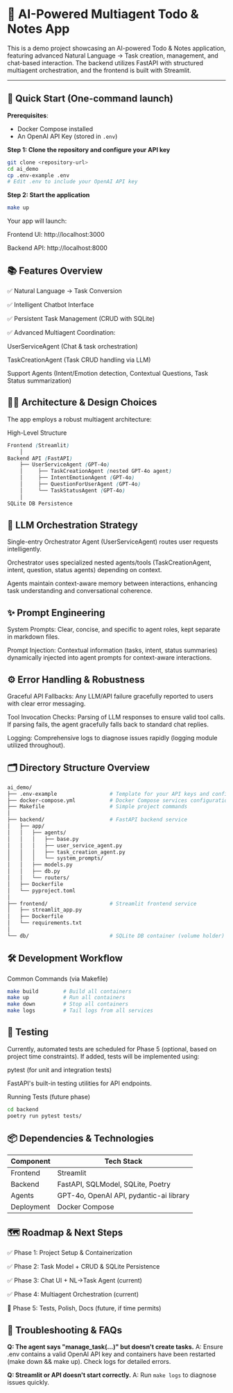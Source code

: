 # 📝 AI-Powered Multiagent Todo & Notes App

This is a demo project showcasing an AI-powered Todo & Notes application, featuring advanced Natural Language → Task creation, management, and chat-based interaction. The backend utilizes FastAPI with structured multiagent orchestration, and the frontend is built with Streamlit.

---

## 🚀 Quick Start (One-command launch)

**Prerequisites**:
- Docker Compose installed
- An OpenAI API Key (stored in `.env`)

**Step 1: Clone the repository and configure your API key**
```bash
git clone <repository-url>
cd ai_demo
cp .env-example .env
# Edit .env to include your OpenAI API key
```
**Step 2: Start the application**

```bash
make up
```
Your app will launch:

Frontend UI: http://localhost:3000

Backend API: http://localhost:8000

## 📚 Features Overview
✅ Natural Language → Task Conversion

✅ Intelligent Chatbot Interface

✅ Persistent Task Management (CRUD with SQLite)

✅ Advanced Multiagent Coordination:

UserServiceAgent (Chat & task orchestration)

TaskCreationAgent (Task CRUD handling via LLM)

Support Agents (Intent/Emotion detection, Contextual Questions, Task Status summarization)

## 🧑‍💻 Architecture & Design Choices
The app employs a robust multiagent architecture:

High-Level Structure
```scss
Frontend (Streamlit)
    │
Backend API (FastAPI)
    ├── UserServiceAgent (GPT-4o)
    │     ├── TaskCreationAgent (nested GPT-4o agent)
    │     ├── IntentEmotionAgent (GPT-4o)
    │     ├── QuestionForUserAgent (GPT-4o)
    │     └── TaskStatusAgent (GPT-4o)
    │
SQLite DB Persistence
```
## 🧠 LLM Orchestration Strategy
Single-entry Orchestrator Agent (UserServiceAgent) routes user requests intelligently.

Orchestrator uses specialized nested agents/tools (TaskCreationAgent, intent, question, status agents) depending on context.

Agents maintain context-aware memory between interactions, enhancing task understanding and conversational coherence.

## ✨ Prompt Engineering
System Prompts: Clear, concise, and specific to agent roles, kept separate in markdown files.

Prompt Injection: Contextual information (tasks, intent, status summaries) dynamically injected into agent prompts for context-aware interactions.

## ⚙️ Error Handling & Robustness
Graceful API Fallbacks: Any LLM/API failure gracefully reported to users with clear error messaging.

Tool Invocation Checks: Parsing of LLM responses to ensure valid tool calls. If parsing fails, the agent gracefully falls back to standard chat replies.

Logging: Comprehensive logs to diagnose issues rapidly (logging module utilized throughout).

## 🗂 Directory Structure Overview
```bash
ai_demo/
├── .env-example                 # Template for your API keys and config
├── docker-compose.yml           # Docker Compose services configuration
├── Makefile                     # Simple project commands
│
├── backend/                     # FastAPI backend service
│   ├── app/
│   │   ├── agents/
│   │   │   ├── base.py
│   │   │   ├── user_service_agent.py
│   │   │   ├── task_creation_agent.py
│   │   │   └── system_prompts/
│   │   ├── models.py
│   │   ├── db.py
│   │   └── routers/
│   ├── Dockerfile
│   └── pyproject.toml
│
├── frontend/                    # Streamlit frontend service
│   ├── streamlit_app.py
│   ├── Dockerfile
│   └── requirements.txt
│
└── db/                          # SQLite DB container (volume holder)
```
## 🛠 Development Workflow
Common Commands (via Makefile)
```bash
make build        # Build all containers
make up           # Run all containers
make down         # Stop all containers
make logs         # Tail logs from all services
```
## 🧪 Testing
Currently, automated tests are scheduled for Phase 5 (optional, based on project time constraints). If added, tests will be implemented using:

pytest (for unit and integration tests)

FastAPI's built-in testing utilities for API endpoints.

Running Tests (future phase)
```bash
cd backend
poetry run pytest tests/
```
## 📦 Dependencies & Technologies
| Component | Tech Stack                                  |
|-----------|---------------------------------------------|
| Frontend  | Streamlit                                   |
| Backend   | FastAPI, SQLModel, SQLite, Poetry           |
| Agents    | GPT-4o, OpenAI API, pydantic-ai library     |
| Deployment| Docker Compose                              |

## 🗺️ Roadmap & Next Steps
✅ Phase 1: Project Setup & Containerization

✅ Phase 2: Task Model + CRUD & SQLite Persistence

✅ Phase 3: Chat UI + NL→Task Agent (current)

✅ Phase 4: Multiagent Orchestration (current)

🚧 Phase 5: Tests, Polish, Docs (future, if time permits)

## 📌 Troubleshooting & FAQs
**Q: The agent says "manage_task(...)" but doesn't create tasks.**
A: Ensure .env contains a valid OpenAI API key and containers have been restarted (make down && make up). Check logs for detailed errors.

**Q: Streamlit or API doesn't start correctly.**
A: Run `make logs` to diagnose issues quickly.